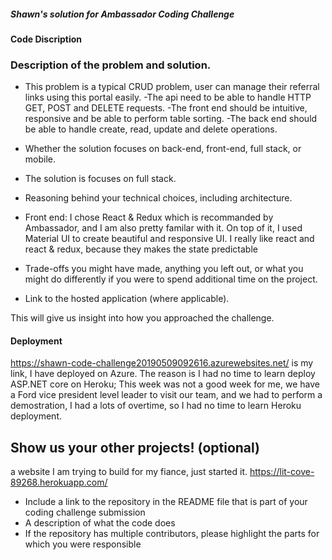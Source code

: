 ##### Shawn's solution for Ambassador Coding Challenge
#### Code Discription

###	Description of the problem and solution.
* This problem is a typical CRUD problem, user can manage their referral links using this portal easily. 
  -The api need to be able to handle HTTP GET, POST and DELETE requests.
  -The front end should be intuitive, responsive and be able to perform table sorting. 
  -The back end should be able to handle create, read, update and delete operations.
  
-	Whether the solution focuses on back-end, front-end, full stack, or mobile.
  - The solution is focuses on full stack.
  
-	Reasoning behind your technical choices, including architecture.
  - Front end: I chose React & Redux which is recommanded by Ambassador, and I am also pretty familar with it. On top of it, I used Material UI to create beautiful and responsive UI. I really like react and react & redux, because they makes the state predictable
-	Trade-offs you might have made, anything you left out, or what you might do differently if you were to spend additional time on the project.
-	Link to the hosted application (where applicable).

This will give us insight into how you approached the challenge.

#### Deployment

https://shawn-code-challenge20190509092616.azurewebsites.net/ is my link, I have deployed on Azure. The reason is I had no time to learn deploy ASP.NET core on Heroku; This week was not a good week for me,
we have a Ford vice president level leader to visit our team, and we had to perform a demostration, I had a lots of overtime, so I had no time to learn Heroku deployment.

## Show us your other projects! (optional)
a website I am trying to build for my fiance, just started it.
https://lit-cove-89268.herokuapp.com/

-	Include a link to the repository in the README file that is part of your coding challenge submission
-	A description of what the code does
-	If the repository has multiple contributors, please highlight the parts for which you were responsible
